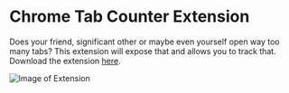 # Chrome Tab Counter Extension

Does your friend, significant other or maybe even yourself open way too many tabs? This extension will expose that and allows you to track that.
<br />
Download the extension [here](https://google.com).


![Image of Extension](https://github.com/jacobpetersonwastaken/TabCounter/blob/main/tab.gif)




